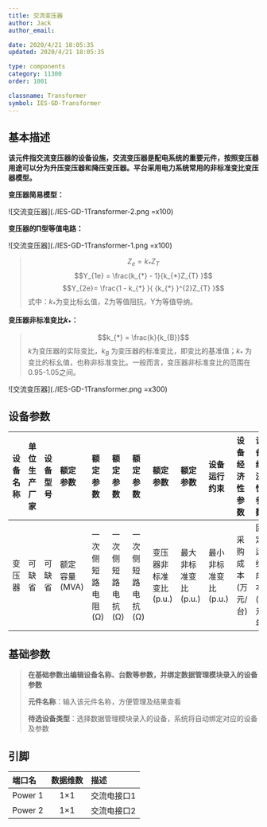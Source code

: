 ```yaml
---
title: 交流变压器
author: Jack
author_email:

date: 2020/4/21 18:05:35
updated: 2020/4/21 18:05:35

type: components
category: 11300
order: 1001

classname: Transformer
symbol: IES-GD-Transformer
---
```

## 基本描述

**该元件指交流变压器的设备设施，交流变压器是配电系统的重要元件，按照变压器用途可以分为升压变压器和降压变压器。平台采用电力系统常用的非标准变比变压器模型。**

 **变压器简易模型：**

 ![交流变压器](./IES-GD-1Transformer-2.png =x100)

**变压器的Π型等值电路：**

![交流变压器](./IES-GD-1Transformer-1.png =x100)

> $$Z_{e} = k_{*}Z_{T}$$
> $$Y_{1e} = \frac{k_{*} - 1}{k_{*}Z_{T} }$$
> $$Y_{2e}=  \frac{1 - k_{*} }{ {k_{*} }^{2}Z_{T} }$$
> 式中：$k_{*}$为变比标幺值，Z为等值阻抗，Y为等值导纳。

**变压器非标准变比$k_{\ast}$：**
>$$k_{*} = \frac{k}{k_{B}}$$
>$k$为变压器的实际变比，$k_B$ 为变压器的标准变比，即变比的基准值；$k_\ast$ 为变比的标幺值，也称非标准变比。一般而言，变压器非标准变比的范围在0.95-1.05之间。

![交流变压器](./IES-GD-1Transformer.png =x300)

## 设备参数
| 设备名称 | 单位生产厂家 | 设备型号 | 额定参数 | 额定参数 | 额定参数 | 额定参数 | 额定参数 | 额定参数 | 设备运行约束 | 设备经济性参数 | 设备经济性参数 |
| :--- | :--- | :--- | :--- | :--- | :--- | :--- | :--- | :--- | :--- | :--- | :--- |
| 变压器 |  可缺省 | 可缺省 | 额定容量(MVA) | 一次侧短路电阻(Ω) | 一次侧短路电抗(Ω) | 一次侧短路电抗(Ω)  | 变压器非标准变比(p.u.) | 最大非标准变比(p.u.) | 最小非标准变比(p.u.) | 采购成本(万元/台) | 固定运维成本(万元/年) |

## 基础参数

>**在基础参数出编辑设备名称、台数等参数，并绑定数据管理模块录入的设备参数**
> 
> **元件名称**：输入该元件名称，方便管理及结果查看
> 
> **待选设备类型**：选择数据管理模块录入的设备，系统将自动绑定对应的设备及参数

## 引脚
| 端口名 | 数据维数 | 描述 |
| :--- | :--:  | :--- |
|  Power 1 | 1×1  | 交流电接口1  |
|  Power 2 | 1×1  | 交流电接口2  |
